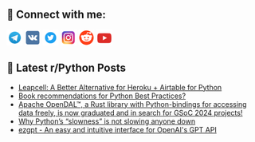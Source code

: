 ## 🔎 Connect with me:
[<img src="https://github.com/bullbesh/bullbesh/blob/main/images/Telegram.png" width="32" height="32" />](https://t.me/bullbesh)
[<img src="https://github.com/bullbesh/bullbesh/blob/main/images/VK.png" width="32" height="32" />](https://vk.com/bullbesh)
[<img src="https://github.com/bullbesh/bullbesh/blob/main/images/Twitter.png" width="32" height="32" />](https://twitter.com/bullbesh1)
[<img src="https://github.com/bullbesh/bullbesh/blob/main/images/Instagram.png" width="32" height="32" />](https://www.instagram.com/bullbesh)
[<img src="https://github.com/bullbesh/bullbesh/blob/main/images/Reddit.png" width="32" height="32" />](https://www.reddit.com/user/bullbesh)
[<img src="https://github.com/bullbesh/bullbesh/blob/main/images/YouTube.png" width="32" height="32" />](https://www.youtube.com/channel/UCtfjRs6uzgq5mfm8S06WTcg)

## 📕 Latest r/Python Posts
<!-- BLOG-POST-LIST:START -->
- [Leapcell: A Better Alternative for Heroku + Airtable for Python](https://www.reddit.com/r/Python/comments/1acfzbi/leapcell_a_better_alternative_for_heroku_airtable/)
- [Book recommendations for Python Best Practices?](https://www.reddit.com/r/Python/comments/1acdspu/book_recommendations_for_python_best_practices/)
- [Apache OpenDAL™, a Rust library with Python-bindings for accessing data freely, is now graduated and in search for GSoC 2024 projects!](https://www.reddit.com/r/Python/comments/1acd650/apache_opendal_a_rust_library_with_pythonbindings/)
- [Why Python’s “slowness” is not slowing anyone down](https://www.reddit.com/r/Python/comments/1acd5j0/why_pythons_slowness_is_not_slowing_anyone_down/)
- [ezgpt - An easy and intuitive interface for OpenAI&#39;s GPT API](https://www.reddit.com/r/Python/comments/1accc3e/ezgpt_an_easy_and_intuitive_interface_for_openais/)
<!-- BLOG-POST-LIST:END -->
